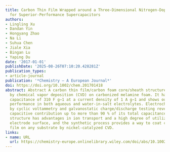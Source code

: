 ```yaml
---
title: Carbon Thin Film Wrapped around a Three-Dimensional Nitrogen-Doped Carbon Scaffold
  for Superior-Performance Supercapacitors
authors:
- Lingling Xu
- Dandan Yin
- Hongyang Zhao
- Na Li
- Suhua Chen
- Jiale Xia
- Bingan Lu
- Yaping Du
date: '2017-01-01'
publishDate: '2025-08-26T07:10:20.428281Z'
publication_types:
- article-journal
publication: '*Chemistry – A European Journal*'
doi: https://doi.org/10.1002/chem.201701418
abstract: Abstract A carbon thin film/carbon foam core/sheath structure was synthesized
  by chemical vapor deposition (CVD) on carbonized melamine foam. It has a specific
  capacitance of 310 F g−1 at a current density of 1 A g−1 and shows outstanding electrochemical
  performance in both aqueous and water-in-salt electrolytes. Electrochemical analysis
  by cyclic voltammetry and galvanostatic charge/discharge testing revealed a large
  capacitive contribution up to more than 90 % of its total capacitance. The core/sheath
  structure has advantages in ion transport and a high degree of utilization of the
  electrode surface, and the synthetic process provides a way to coat carbon thin
  film on any substrate by nickel-catalyzed CVD.
links:
- name: URL
  url: https://chemistry-europe.onlinelibrary.wiley.com/doi/abs/10.1002/chem.201701418
---
```

